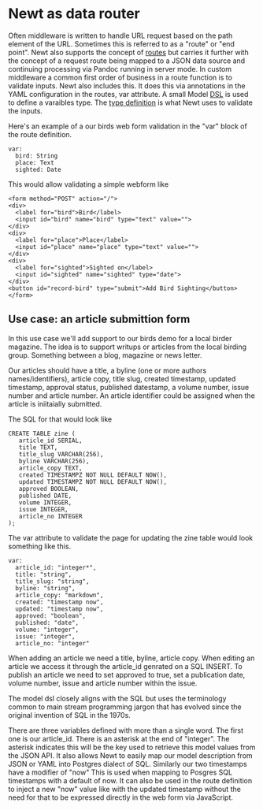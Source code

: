 
# Newt as data router

Often middleware is written to handle URL request based on the path element of the URL. Sometimes this is referred to as a "route" or "end point". Newt also supports the concept of [routes](newt-router.md) but carries it further with the concept of a request route being mapped to a JSON data source and continuing processing via Pandoc running in server mode. In custom middleware a common first order of business in a route function is to validate inputs.  Newt also includes this. It does this via annotations in the YAML configuration in the routes, var attribute. A small Model [DSL](https://en.wikipedia.org/wiki/Domain-specific_language "Domain Specific Language") is used to define a varaibles type. The [type definition](model-dsl.md "Model DSL") is what Newt uses to validate the inputs.

Here's an example of a our birds web form validation in the "var" block
of the route definition.

~~~
var:
  bird: String
  place: Text
  sighted: Date
~~~

This would allow validating a simple webform like 

~~~
<form method="POST" action="/">
<div>
  <label for="bird">Bird</label>
  <input id="bird" name="bird" type="text" value="">
</div>
<div>
  <label for="place">Place</label>
  <input id="place" name="place" type="text" value="">
</div>
<div>
  <label for="sighted">Sighted on</label>
  <input id="sighted" name="sighted" type="date">
</div>
<button id="record-bird" type="submit">Add Bird Sighting</button>
</form>
~~~


## Use case: an article submittion form

In this use case we'll add support to our birds demo for a local birder magazine. The idea is to support writups or articles from the local birding group. Something between a blog, magazine or news letter.

Our articles should have a title, a byline (one or more authors names/identifiers), article copy, title slug, created timestamp, updated timestamp, approval status, published datestamp, a volume number, issue number and article number. An article identifier could be assigned when the article is iniitaially submitted. 

The SQL for that would look like

~~~
CREATE TABLE zine (
   article_id SERIAL,
   title TEXT,
   title_slug VARCHAR(256),
   byline VARCHAR(256),
   article_copy TEXT,
   created TIMESTAMPZ NOT NULL DEFAULT NOW(),
   updated TIMESTAMPZ NOT NULL DEFAULT NOW(),
   approved BOOLEAN,
   published DATE,
   volume INTEGER,
   issue INTEGER,
   article_no INTEGER
);
~~~

The var attribute to validate the page for updating the zine table would look something like this.

~~~
var:
  article_id: "integer*",
  title: "string",
  title_slug: "string",
  byline: "string",
  article_copy: "markdown",
  created: "timestamp now",
  updated: "timestamp now",
  approved: "boolean",
  published: "date",
  volume: "integer",
  issue: "integer",
  article_no: "integer"
~~~

When adding an article we need a title, byline, article copy. When editing an article we access it through the article_id genrated on a SQL INSERT. To publish an article we need to set approved to true, set a publication date, volume number, issue and article number within the issue.  

The model dsl closely aligns with the SQL but uses the terminology common to main stream programming jargon that has evolved since the original invention of SQL in the 1970s. 

There are three variables defined with more than a single word. The first one is our article_id. There is an asterisk at the end of "integer". The asterisk indicates this will be the key used to retrieve this model values from the JSON API.  It also allows Newt to easily map our model description from JSON or YAML into Postgres dialect of SQL.  Similarly our two timestamps have a modifier of "now"  This is used when mapping to Posgres SQL timestamps with a default of now.  It can also be used in the route definition to inject a new "now" value like with the updated timestamp without the need for that to be expressed directly in the web form via JavaScript.



